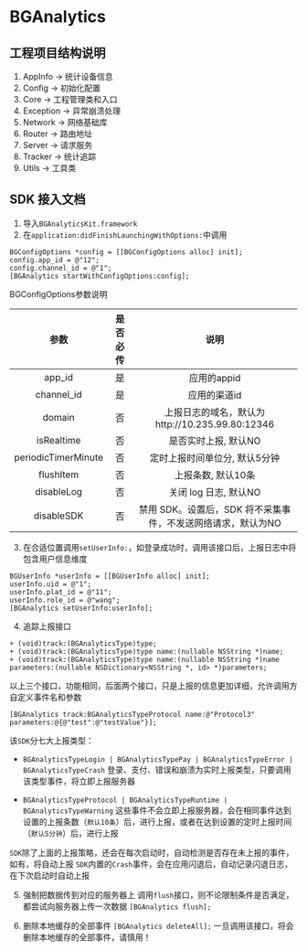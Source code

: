 # BGAnalytics

## 工程项目结构说明
1. AppInfo    -> 统计设备信息
2. Config     -> 初始化配置
3. Core       -> 工程管理类和入口
4. Exception  -> 异常崩溃处理
5. Network    -> 网络基础库
6. Router     -> 路由地址
7. Server     -> 请求服务
8. Tracker    -> 统计追踪
9. Utils      -> 工具类


## SDK 接入文档
1. 导入`BGAnalyticsKit.framework`
2. 在`application:didFinishLaunchingWithOptions:`中调用
```
BGConfigOptions *config = [[BGConfigOptions alloc] init];
config.app_id = @"12";
config.channel_id = @"1";
[BGAnalytics startWithConfigOptions:config];
```
BGConfigOptions参数说明

|参数|是否必传|说明|
|:---:|:---:|:---:|
|app_id|是|应用的appid|
|channel_id|是|应用的渠道id|
|domain|否|上报日志的域名，默认为http://10.235.99.80:12346|
|isRealtime|否|是否实时上报, 默认NO|
|periodicTimerMinute|否|定时上报时间单位分, 默认5分钟|
|flushItem|否|上报条数, 默认10条|
|disableLog|否|关闭 log 日志, 默认NO|
|disableSDK|否|禁用 SDK。设置后，SDK 将不采集事件，不发送网络请求，默认为NO|

3. 在合适位置调用`setUserInfo:`，如登录成功时，调用该接口后，上报日志中将包含用户信息维度
```
BGUserInfo *userInfo = [[BGUserInfo alloc] init];
userInfo.uid = @"1";
userInfo.plat_id = @"11";
userInfo.role_id = @"wang";
[BGAnalytics setUserInfo:userInfo];
```

4. 追踪上报接口
```
+ (void)track:(BGAnalyticsType)type;
+ (void)track:(BGAnalyticsType)type name:(nullable NSString *)name;
+ (void)track:(BGAnalyticsType)type name:(nullable NSString *)name parameters:(nullable NSDictionary<NSString *, id> *)parameters;
```
以上三个接口，功能相同，后面两个接口，只是上报的信息更加详细，允许调用方自定义事件名和参数
```
[BGAnalytics track:BGAnalyticsTypeProtocol name:@"Protocol3" parameters:@{@"test":@"testValue"}];
```

该`SDK`分七大上报类型：
* `BGAnalyticsTypeLogin | BGAnalyticsTypePay | BGAnalyticsTypeError | BGAnalyticsTypeCrash`
登录、支付、错误和崩溃为实时上报类型，只要调用该类型事件，将立即上报服务器

* `BGAnalyticsTypeProtocol | BGAnalyticsTypeRuntime | BGAnalyticsTypeWarning`
这些事件不会立即上报服务器，会在相同事件达到设置的上报条数（`默认10条`）后，进行上报，或者在达到设置的定时上报时间（`默认5分钟`）后，进行上报

`SDK`除了上面的上报策略，还会在每次启动时，自动检测是否存在未上报的事件，如有，将自动上报
`SDK`内置的`Crash`事件，会在应用闪退后，自动记录闪退日志，在下次启动时自动上报

5. 强制把数据传到对应的服务器上
调用`flush`接口，则不论限制条件是否满足，都尝试向服务器上传一次数据
`[BGAnalytics flush];`

6. 删除本地缓存的全部事件
`[BGAnalytics deleteAll];`
一旦调用该接口，将会删除本地缓存的全部事件，请慎用！
